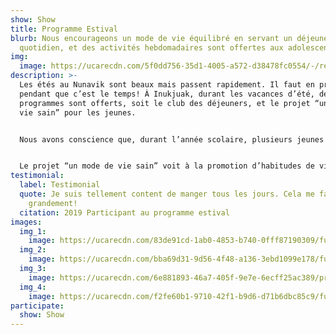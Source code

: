 ```yaml
---
show: Show
title: Programme Estival
blurb: Nous encourageons un mode de vie équilibré en servant un déjeuner
  quotidien, et des activités hebdomadaires sont offertes aux adolescents.
img:
  image: https://ucarecdn.com/5f0dd756-35d1-4005-a572-d38478fc0554/-/resize/800x/program_summer.jpg
description: >-
  Les étés au Nunavik sont beaux mais passent rapidement. Il faut en profiter
  pendant que c’est le temps! À Inukjuak, durant les vacances d’été, deux
  programmes sont offerts, soit le club des déjeuners, et le projet “un mode de
  vie sain” pour les jeunes.


  Nous avons conscience que, durant l’année scolaire, plusieurs jeunes déjeunent à l’école, ce qui crée un besoin de soutien alimentaire propre à la période estivale pour les familles. Accessible de 9h à 11h, le club offre un déjeuner chaud aux membres de la communauté qui en ont besoin. Venez commencer votre journée en partageant thé, café et un repas avec nous!


  Le projet “un mode de vie sain” voit à la promotion d’habitudes de vie saines pour les jeunes d’Inukjuak. Nous offrons des activités sur une base régulière et des collations tout au long de l’été. Les activités incluent le sport, la cuisine, le jardinage et plusieurs sorties sur le territoire. Si ce projet vous intéresse, allez suivre notre page Facebook et soyez à l'affût des dates et des détails concernant les activités à venir.
testimonial:
  label: Testimonial
  quote: Je suis tellement content de manger tous les jours. Cela me fait sourire
    grandement!
  citation: 2019 Participant au programme estival
images:
  img_1:
    image: https://ucarecdn.com/83de91cd-1ab0-4853-b740-0fff87190309/fullsizerender-1-.jpg
  img_2:
    image: https://ucarecdn.com/bba69d31-9d56-4f48-a136-3ebd1099e178/fullsizerender-5-.jpg
  img_3:
    image: https://ucarecdn.com/6e881893-46a7-405f-9e7e-6ecff25ac389/program_summer-2-.jpg
  img_4:
    image: https://ucarecdn.com/f2fe60b1-9710-42f1-b9d6-d71b6dbc85c9/fullsizerender.jpg
participate:
  show: Show
---
```

